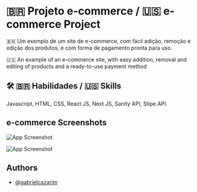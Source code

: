 
# 🇧🇷 Projeto e-commerce / 🇺🇸 e-commerce Project

🇧🇷 Um exemplo de um site de e-commerce, com fácil adição, remoção e edição dos produtos, e com forma de pagamento pronta para uso.

🇺🇸 An example of an e-commerce site, with easy addition, removal and editing of products and a ready-to-use payment method


## 🛠 🇧🇷 Habilidades / 🇺🇸 Skills
Javascript, HTML, CSS, React JS, Next JS, Sanity API, Stipe API.


## e-commerce Screenshots

![App Screenshot](https://i.imgur.com/UTFgxzr.png)

![App Screenshot](https://i.imgur.com/TIkY1wa.png)


## Authors

- [@gabrielcazarim](https://github.com/gabrielcazarim)

